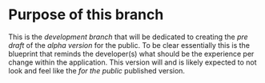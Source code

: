 # Purpose of this branch

This is the *development branch* that will be dedicated to creating the *pre draft* of the *alpha version* for the public.
To be clear essentially this is the blueprint that reminds the developer(s) what should be the experience per change within the application.
This version will and is likely expected to not look and feel like the *for the public* published version.
